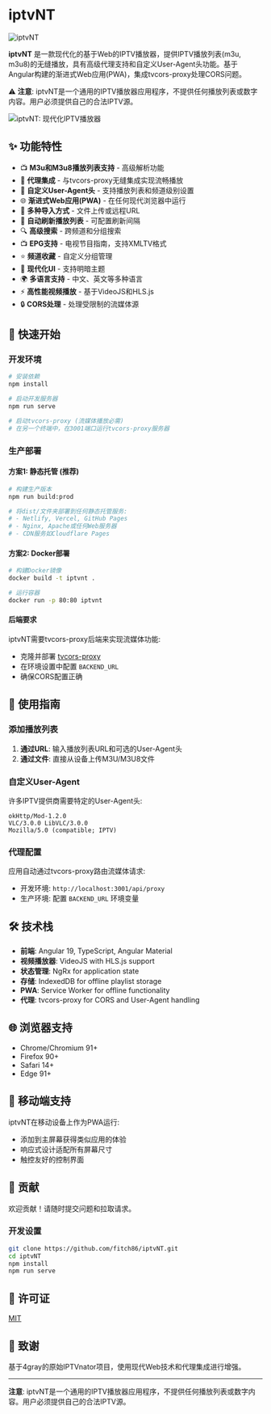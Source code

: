 # iptvNT

![iptvNT](https://raw.githubusercontent.com/fitch86/iptvNT/main/src/assets/icons/icon.png)

**iptvNT** 是一款现代化的基于Web的IPTV播放器，提供IPTV播放列表(m3u, m3u8)的无缝播放，具有高级代理支持和自定义User-Agent头功能。基于Angular构建的渐进式Web应用(PWA)，集成tvcors-proxy处理CORS问题。

⚠️ **注意**: iptvNT是一个通用的IPTV播放器应用程序，不提供任何播放列表或数字内容。用户必须提供自己的合法IPTV源。

![iptvNT: 现代化IPTV播放器](./iptv-dark-theme.png)

## ✨ 功能特性

- 📺 **M3u和M3u8播放列表支持** - 高级解析功能
- 🔗 **代理集成** - 与tvcors-proxy无缝集成实现流畅播放
- 🔧 **自定义User-Agent头** - 支持播放列表和频道级别设置
- 🌐 **渐进式Web应用(PWA)** - 在任何现代浏览器中运行
- 📁 **多种导入方式** - 文件上传或远程URL
- 🔄 **自动刷新播放列表** - 可配置刷新间隔
- 🔍 **高级搜索** - 跨频道和分组搜索
- 📺 **EPG支持** - 电视节目指南，支持XMLTV格式
- ⭐ **频道收藏** - 自定义分组管理
- 🎨 **现代化UI** - 支持明暗主题
- 🌍 **多语言支持** - 中文、英文等多种语言
- ⚡ **高性能视频播放** - 基于VideoJS和HLS.js
- 🔒 **CORS处理** - 处理受限制的流媒体源

## 🚀 快速开始

### 开发环境
```bash
# 安装依赖
npm install

# 启动开发服务器
npm run serve

# 启动tvcors-proxy (流媒体播放必需)
# 在另一个终端中，在3001端口运行tvcors-proxy服务器
```

### 生产部署

#### 方案1: 静态托管 (推荐)
```bash
# 构建生产版本
npm run build:prod

# 将dist/文件夹部署到任何静态托管服务:
# - Netlify, Vercel, GitHub Pages
# - Nginx, Apache或任何Web服务器
# - CDN服务如Cloudflare Pages
```

#### 方案2: Docker部署
```bash
# 构建Docker镜像
docker build -t iptvnt .

# 运行容器
docker run -p 80:80 iptvnt
```

#### 后端要求
iptvNT需要tvcors-proxy后端来实现流媒体功能:
- 克隆并部署 [tvcors-proxy](https://github.com/your-proxy-repo)
- 在环境设置中配置 `BACKEND_URL`
- 确保CORS配置正确

## 📖 使用指南

### 添加播放列表
1. **通过URL**: 输入播放列表URL和可选的User-Agent头
2. **通过文件**: 直接从设备上传M3U/M3U8文件

### 自定义User-Agent
许多IPTV提供商需要特定的User-Agent头:
```
okHttp/Mod-1.2.0
VLC/3.0.0 LibVLC/3.0.0
Mozilla/5.0 (compatible; IPTV)
```

### 代理配置
应用自动通过tvcors-proxy路由流媒体请求:
- 开发环境: `http://localhost:3001/api/proxy`
- 生产环境: 配置 `BACKEND_URL` 环境变量

## 🛠️ 技术栈

- **前端**: Angular 19, TypeScript, Angular Material
- **视频播放器**: VideoJS with HLS.js support
- **状态管理**: NgRx for application state
- **存储**: IndexedDB for offline playlist storage
- **PWA**: Service Worker for offline functionality
- **代理**: tvcors-proxy for CORS and User-Agent handling

## 🌐 浏览器支持

- Chrome/Chromium 91+
- Firefox 90+
- Safari 14+
- Edge 91+

## 📱 移动端支持

iptvNT在移动设备上作为PWA运行:
- 添加到主屏幕获得类似应用的体验
- 响应式设计适配所有屏幕尺寸
- 触控友好的控制界面

## 🤝 贡献

欢迎贡献！请随时提交问题和拉取请求。

### 开发设置
```bash
git clone https://github.com/fitch86/iptvNT.git
cd iptvNT
npm install
npm run serve
```

## 📄 许可证

[MIT](LICENSE.md)

## 🙏 致谢

基于4gray的原始IPTVnator项目，使用现代Web技术和代理集成进行增强。

---

**注意**: iptvNT是一个通用的IPTV播放器应用程序，不提供任何播放列表或数字内容。用户必须提供自己的合法IPTV源。
